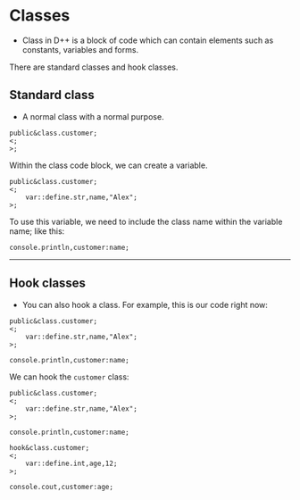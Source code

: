 # Classes
- Class in D++ is a block of code which can contain elements such as constants, variables and forms.

There are standard classes and hook classes.

## Standard class

- A normal class with a normal purpose.

```pawn
public&class.customer;
<;
>;
```

Within the class code block, we can create a variable.

```pawn
public&class.customer;
<;
	var::define.str,name,"Alex";
>;
```

To use this variable, we need to include the class name within the variable name; like this:

```pawn
console.println,customer:name;
```

---------------------------------------------------------------------------------------------------------

## Hook classes
- You can also hook a class. For example, this is our code right now:

```pawn
public&class.customer;
<;
	var::define.str,name,"Alex";
>;

console.println,customer:name;

```

We can hook the `customer` class:

```pawn
public&class.customer;
<;
	var::define.str,name,"Alex";
>;

console.println,customer:name;

hook&class.customer;
<;
	var::define.int,age,12;
>;

console.cout,customer:age;
```